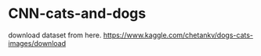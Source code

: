 # CNN-cats-and-dogs


download dataset from here.
https://www.kaggle.com/chetankv/dogs-cats-images/download
